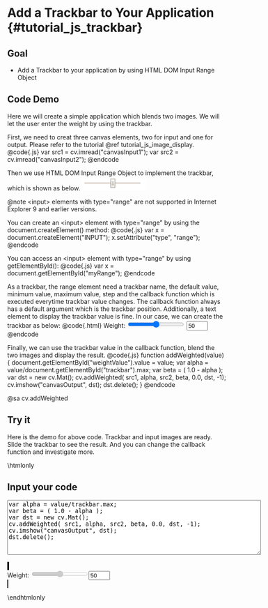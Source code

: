 Add a Trackbar to Your Application {#tutorial_js_trackbar}
=============================

Goal
----

-   Add a Trackbar to your application by using HTML DOM Input Range Object

Code Demo
---------

Here we will create a simple application which blends two images. We will let the user enter the
weight by using the trackbar.

First, we need to creat three canvas elements, two for input and one for output. Please refer to 
the tutorial @ref tutorial_js_image_display.
@code{.js}
var src1 = cv.imread("canvasInput1");
var src2 = cv.imread("canvasInput2");
@endcode

Then we use HTML DOM Input Range Object to implement the trackbar, which is shown as below. 
![](images/Trackbar_Tutorial_Range.png)

@note &lt;input&gt; elements with type="range" are not supported in Internet Explorer 9 and earlier versions.

You can create an &lt;input&gt; element with type="range" by using the document.createElement() method:
@code{.js}
var x = document.createElement("INPUT");
x.setAttribute("type", "range");
@endcode

You can access an &lt;input&gt; element with type="range" by using getElementById():
@code{.js}
var x = document.getElementById("myRange");
@endcode

As a trackbar, the range element need a trackbar name, the default value, minimum value, maximum value, 
step and the callback function which is executed everytime trackbar value changes. The callback function 
always has a default argument which is the trackbar position. Additionally, a text element to display the trackbar 
value is fine. In our case, we can create the trackbar as below:
@code{.html}
Weight: <input type="range" id="trackbar" value="50" min="0" max="100" step="1" oninput="addWeighted(this.value)">
<input type="text" id="weightValue" size="3" value="50"/>
@endcode

Finally, we can use the trackbar value in the callback function, blend the two images and display the result.
@code{.js}
function addWeighted(value) {
    document.getElementById("weightValue").value = value;
    var alpha = value/document.getElementById("trackbar").max;
    var beta = ( 1.0 - alpha );
    var dst = new cv.Mat();
    cv.addWeighted( src1, alpha, src2, beta, 0.0, dst, -1);
    cv.imshow("canvasOutput", dst);
    dst.delete();
}
@endcode

@sa cv.addWeighted

Try it
------

Here is the demo for above code. Trackbar and input images are ready. Slide the trackbar to see the result. 
And you can change the callback function and investigate more.

\htmlonly
<head>
<style>
canvas {
    border: 1px solid black;
}
.err {
    color: red;
}
</style>
</head>
<body>
<div id="CodeArea">
<h2>Input your code</h2>
<textarea rows="8" cols="70" id="TestCode" spellcheck="false">
var alpha = value/trackbar.max;
var beta = ( 1.0 - alpha );
var dst = new cv.Mat();
cv.addWeighted( src1, alpha, src2, beta, 0.0, dst, -1);
cv.imshow("canvasOutput", dst);
dst.delete();
</textarea>
<p class="err" id="tbErr"></p>
</div>
<div id="showcase">
    <div>
        <canvas id="canvasInput1"></canvas>
        <canvas id="canvasInput2"></canvas>
    </div>
    Weight: <input type="range" id="trackbar" disabled="true" value="50" min="0" max="100" step="1" 
    oninput="addWeighted(this.value)"><input type="text" id="weightValue" size="3" value="50"><br>
    <canvas id="canvasOutput"></canvas>
</div>
<script src="utils.js"></script>
<script async src="opencv.js" id="opencvjs"></script>
<script>
var weightValue = document.getElementById('weightValue');
var trackbar = document.getElementById('trackbar');

function addWeighted(value) {
    weightValue.value = value;    
    var text = document.getElementById("TestCode").value;
    try {
        eval(text);
        document.getElementById("tbErr").innerHTML = " ";
    } catch(err) {
        document.getElementById("tbErr").innerHTML = err;
    }
}

loadImageToCanvas("LinuxLogo.jpg", "canvasInput1");
loadImageToCanvas("WindowsLogo.jpg", "canvasInput2");

var src1, src2;
function onReady() {
    src1 = cv.imread("canvasInput1");
    src2 = cv.imread("canvasInput2");
    addWeighted(trackbar.value);
    trackbar.disabled = false;
}
if (typeof cv !== 'undefined') {
    onReady();
} else {
    document.getElementById("opencvjs").onload = onReady;
}
</script>
</body>
\endhtmlonly